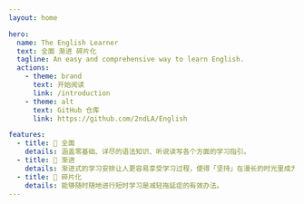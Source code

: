 ```yaml
---
layout: home

hero:
  name: The English Learner
  text: 全面 渐进 碎片化
  tagline: An easy and comprehensive way to learn English.
  actions:
    - theme: brand
      text: 开始阅读
      link: /introduction
    - theme: alt
      text: GitHub 仓库
      link: https://github.com/2ndLA/English

features:
  - title: 💯 全面
    details: 涵盖零基础、详尽的语法知识、听说读写各个方面的学习指引。
  - title: 🐢 渐进
    details: 渐进式的学习安排让人更容易享受学习过程，使得「坚持」在漫长的时光里成为可能。
  - title: 🧩 碎片化 
    details: 能够随时随地进行短时学习是减轻拖延症的有效办法。
---
```

